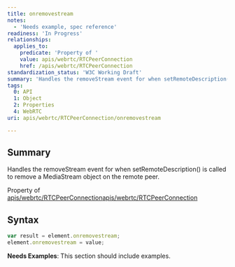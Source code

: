 ```yaml
---
title: onremovestream
notes:
  - 'Needs example, spec reference'
readiness: 'In Progress'
relationships:
  applies_to:
    predicate: 'Property of '
    value: apis/webrtc/RTCPeerConnection
    href: /apis/webrtc/RTCPeerConnection
standardization_status: 'W3C Working Draft'
summary: 'Handles the removeStream event for when setRemoteDescription() is called to remove a MediaStream object on the remote peer.'
tags:
  0: API
  1: Object
  2: Properties
  4: WebRTC
uri: apis/webrtc/RTCPeerConnection/onremovestream

---
```

## <span>Summary</span>

Handles the removeStream event for when setRemoteDescription() is called to remove a MediaStream object on the remote peer.

Property of [apis/webrtc/RTCPeerConnection](/apis/webrtc/RTCPeerConnection)[apis/webrtc/RTCPeerConnection](/apis/webrtc/RTCPeerConnection)

## <span>Syntax</span>

``` js
var result = element.onremovestream;
element.onremovestream = value;
```

**Needs Examples**: This section should include examples.

